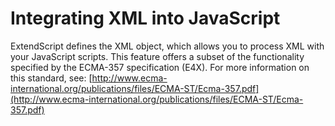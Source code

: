 <a id="integrating-xml-into-javascript"></a>

# Integrating XML into JavaScript

ExtendScript defines the XML object, which allows you to process XML with your JavaScript scripts. This
feature offers a subset of the functionality specified by the ECMA-357 specification (E4X). For more
information on this standard, see:
[http://www.ecma-international.org/publications/files/ECMA-ST/Ecma-357.pdf](http://www.ecma-international.org/publications/files/ECMA-ST/Ecma-357.pdf)

